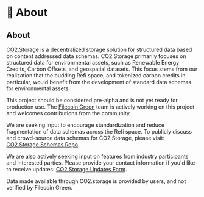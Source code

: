 # 🧐 About

## About

[CO2.Storage](https://co2.storage) is a decentralized storage solution for structured data based on content addressed data schemas. CO2.Storage primarily focuses on structured data for environmental assets, such as Renewable Energy Credits, Carbon Offsets, and geospatial datasets.  This focus stems from our realization that the budding Refi space, and tokenized carbon credits in particular, would benefit from the development of standard data schemas for environmental assets.

This project should be considered pre-alpha and is not yet ready for production use. The [Filecoin Green](https://green.filecoin.io/) team is actively working on this project and welcomes contributions from the community.

We are seeking input to encourage standardization and reduce fragmentation of data schemas across the Refi space. To publicly discuss and crowd-source data schemas for CO2.Storage, please visit: [CO2.Storage Schemas Repo](https://github.com/protocol/co2\_storage\_schemas).

We are also actively seeking input on features from industry participants and interested parties. Please provide your contact information if you'd like to receive updates: [CO2.Storage Updates Form](https://forms.gle/CS5tY4kpsajpiTGV7).

Data made available through CO2.storage is provided by users, and not verified by Filecoin Green.
